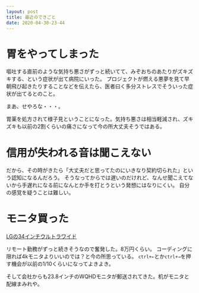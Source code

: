 ```yaml
---
layout: post
title: 最近のできごと
date: 2020-04-30-23-44
---
```


# 胃をやってしまった
嘔吐する直前のような気持ち悪さがずっと続いてて、みぞおちのあたりがズキズキする、という症状が出て病院にいった。
プロジェクトが燃える悪夢を見て早朝飛び起きたりすることなどを伝えたら、医者曰く多分ストレスでそういった症状が出てるとのこと。

まあ、せやろな・・・。

胃薬を処方されて様子見ということになった。気持ち悪さは相当軽減され、ズキズキも以前の2割くらいの痛さになって今の所大丈夫そうではある。

# 信用が失われる音は聞こえない
だから、その時がきたら「大丈夫だと思ってたのにいきなり契約切られた」という認知になるんだろう。
そうなってからでは遅いのだけれど、なんせ聞こえてないから手遅れになる前になんとか手を打とうという発想にはなりにくい。
自分の感覚を疑うことは難しい。

# モニタ買った
[LGの34インチウルトラワイド](https://www.lg.com/jp/monitor/lg-34WL85C-://www.lg.com/jp/monitor/lg-34WL85C-B)

リモート勤務がずっと続きそうなので奮発した。8万円くらい。
コーディングに限れば4kモニタよりいいのでは？と今の所思っている。
`ctrl+←`とか`ctrl+→`を押す機会が以前の1/10くらいになってよきよき。

そして会社からも23.8インチのWQHDモニタが郵送されてきた。机がモニタと配線まみれや。
